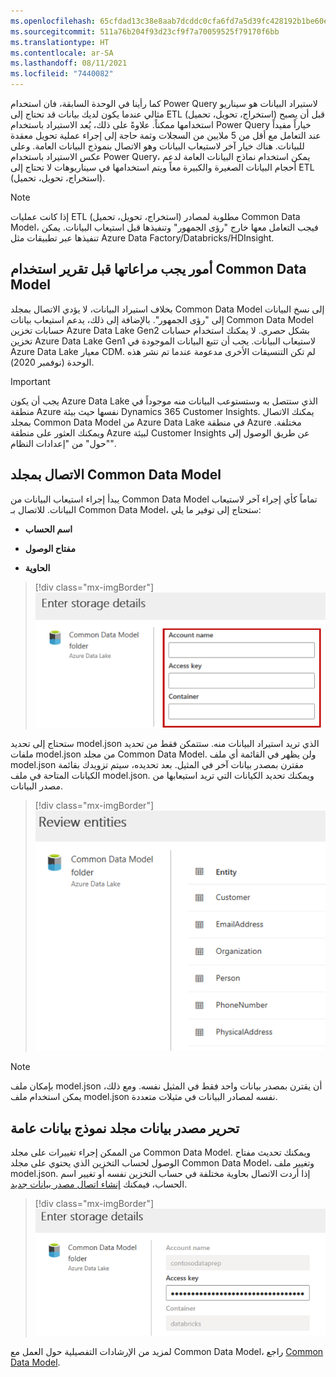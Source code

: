 ```yaml
---
ms.openlocfilehash: 65cfdad13c38e8aab7dcddc0cfa6fd7a5d39fc428192b1be60e5e62f00e3ccea
ms.sourcegitcommit: 511a76b204f93d23cf9f7a70059525f79170f6bb
ms.translationtype: HT
ms.contentlocale: ar-SA
ms.lasthandoff: 08/11/2021
ms.locfileid: "7440082"
---
```

كما رأينا في الوحدة السابقة، فان استخدام Power Query لاستيراد البيانات هو سيناريو مثالي عندما يكون لديك بيانات قد تحتاج إلى ETL (استخراج، تحويل، تحميل) قبل أن يصبح استخدامها ممكناً. علاوةً على ذلك، يُعد الاستيراد باستخدام Power Query خياراً مفيداً عند التعامل مع أقل من 5 ملايين من السجلات وثمة حاجة إلى إجراء عملية تحويل معقدة للبيانات. هناك خيار آخر لاستيعاب البيانات وهو الاتصال بنموذج البيانات العامة. وعلى عكس الاستيراد باستخدام Power Query، يمكن استخدام نماذج البيانات العامة لدعم أحجام البيانات الصغيرة والكبيرة معاً ويتم استخدامها في سيناريوهات لا تحتاج إلى ETL (استخراج، تحويل، تحميل). 

> [!NOTE]
> إذا كانت عمليات ETL (استخراج، تحويل، تحميل) مطلوبة لمصادر Common Data Model، فيجب التعامل معها خارج "رؤى الجمهور" وتنفيذها قبل استيعاب البيانات. يمكن تنفيذها عبر تطبيقات مثل Azure Data Factory/Databricks/HDInsight. 

## <a name="things-to-consider-before-deciding-to-use-a-common-data-model"></a>أمور يجب مراعاتها قبل تقرير استخدام Common Data Model

بخلاف استيراد البيانات، لا يؤدي الاتصال بمجلد Common Data Model إلى نسخ البيانات إلى "رؤى الجمهور". بالإضافة إلى ذلك، يدعم استيعاب بيانات Common Data Model حسابات تخزين Azure Data Lake Gen2 بشكل حصري. لا يمكنك استخدام حسابات تخزين Azure Data Lake Gen1 لاستيعاب البيانات. يجب أن تتبع البيانات الموجودة في Azure Data Lake معيار CDM. لم تكن التنسيقات الأخرى مدعومة عندما تم نشر هذه الوحدة (نوفمبر 2020).

> [!IMPORTANT]
> يجب أن يكون Azure Data Lake الذي ستتصل به وستستوعب البيانات منه موجوداً في منطقة Azure نفسها حيث بيئة Dynamics 365 Customer Insights. يمكنك الاتصال بمجلد Common Data Model من Azure Data Lake في منطقة Azure مختلفة. ويمكنك العثور على منطقة Azure لبيئة Customer Insights عن طريق الوصول إلى "حول" من "إعدادات النظام".

## <a name="connect-to-a-common-data-model-folder"></a>الاتصال بمجلد Common Data Model

يبدأ إجراء استيعاب البيانات من Common Data Model تماماً كأي إجراء آخر لاستيعاب البيانات. للاتصال بـ Common Data Model، ستحتاج إلى توفير ما يلي:

-   **اسم الحساب**

-   **مفتاح الوصول**

-   **الحاوية** 

> [!div class="mx-imgBorder"]
> [![أدخل اسم الحساب ومفتاح الوصول والحاوية كتفاصيل لمساحة التخزين.](../media/storage-details-ssm.png)](../media/storage-details-ssm.png#lightbox)

ستحتاج إلى تحديد model.json الذي تريد استيراد البيانات منه. ستتمكن فقط من تحديد ملفات model.json من مجلد Common Data Model. ولن يظهر في القائمة أي ملف model.json مقترن بمصدر بيانات آخر في المثيل. بعد تحديده، سيتم تزويدك بقائمة الكيانات المتاحة في ملف model.json. ويمكنك تحديد الكيانات التي تريد استيعابها من مصدر البيانات.

> [!div class="mx-imgBorder"]
> [![حدد الكيانات لاستيعابها من مصدر البيانات.](../media/review-entities-ss.png)](../media/review-entities-ss.png#lightbox)

> [!NOTE]
> بإمكان ملف model.json أن يقترن بمصدر بيانات واحد فقط في المثيل نفسه. ومع ذلك، يمكن استخدام ملف model.json نفسه لمصادر البيانات في مثيلات متعددة.

## <a name="editing-a-common-data-model-folder-data-source"></a>تحرير مصدر بيانات مجلد نموذج بيانات عامة

من الممكن إجراء تغييرات على مجلد Common Data Model. ويمكنك تحديث مفتاح الوصول لحساب التخزين الذي يحتوي على مجلد Common Data Model، وتغيير ملف model.json. إذا أردت الاتصال بحاوية مختلفة في حساب التخزين نفسه أو تغيير اسم الحساب، فيمكنك [إنشاء اتصال مصدر بيانات جديد](/dynamics365/customer-insights/audience-insights/connect-common-data-model.md?azure-portal=true#connect-to-a-common-data-model-folder).

> [!div class="mx-imgBorder"]
> [![ادخل مفتاح الوصول لحساب التخزين.](../media/storage-details-ss.png)](../media/storage-details-ss.png#lightbox)

لمزيد من الإرشادات التفصيلية حول العمل مع Common Data Model، راجع [Common Data Model](/dynamics365/customer-insights/audience-insights/connect-common-data-model/?azure-portal=true).

